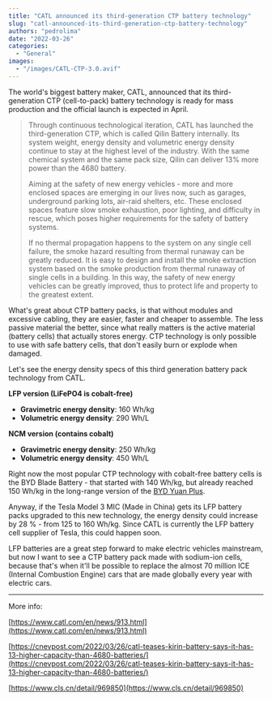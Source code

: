 ```yaml
---
title: "CATL announced its third-generation CTP battery technology"
slug: "catl-announced-its-third-generation-ctp-battery-technology"
authors: "pedrolima"
date: "2022-03-26"
categories:
  - "General"
images:
  - "/images/CATL-CTP-3.0.avif"
---
```


The world's biggest battery maker, CATL, announced that its third-generation CTP (cell-to-pack) battery technology is ready for mass production and the official launch is expected in April.

> Through continuous technological iteration, CATL has launched the third-generation CTP, which is called Qilin Battery internally. Its system weight, energy density and volumetric energy density continue to stay at the highest level of the industry. With the same chemical system and the same pack size, Qilin can deliver 13% more power than the 4680 battery.
> 
> Aiming at the safety of new energy vehicles - more and more enclosed spaces are emerging in our lives now, such as garages, underground parking lots, air-raid shelters, etc. These enclosed spaces feature slow smoke exhaustion, poor lighting, and difficulty in rescue, which poses higher requirements for the safety of battery systems.
> 
> If no thermal propagation happens to the system on any single cell failure, the smoke hazard resulting from thermal runaway can be greatly reduced. It is easy to design and install the smoke extraction system based on the smoke production from thermal runaway of single cells in a building. In this way, the safety of new energy vehicles can be greatly improved, thus to protect life and property to the greatest extent.

What's great about CTP battery packs, is that without modules and excessive cabling, they are easier, faster and cheaper to assemble. The less passive material the better, since what really matters is the active material (battery cells) that actually stores energy. CTP technology is only possible to use with safe battery cells, that don't easily burn or explode when damaged.

Let's see the energy density specs of this third generation battery pack technology from CATL.

**LFP version (LiFePO4 is cobalt-free)**

- **Gravimetric energy density**: 160 Wh/kg
- **Volumetric energy density**: 290 Wh/L

**NCM version (contains cobalt)**

- **Gravimetric energy density**: 250 Wh/kg
- **Volumetric energy density**: 450 Wh/L

Right now the most popular CTP technology with cobalt-free battery cells is the BYD Blade Battery - that started with 140 Wh/kg, but already reached 150 Wh/kg in the long-range version of the [BYD Yuan Plus](/2021/08/17/byd-yuan-plus-is-almost-ready-for-launch/).

Anyway, if the Tesla Model 3 MIC (Made in China) gets its LFP battery packs upgraded to this new technology, the energy density could increase by 28 % - from 125 to 160 Wh/kg. Since CATL is currently the LFP battery cell supplier of Tesla, this could happen soon.

LFP batteries are a great step forward to make electric vehicles mainstream, but now I want to see a CTP battery pack made with sodium-ion cells, because that's when it'll be possible to replace the almost 70 million ICE (Internal Combustion Engine) cars that are made globally every year with electric cars.

---

More info:

[https://www.catl.com/en/news/913.html](https://www.catl.com/en/news/913.html)

[https://cnevpost.com/2022/03/26/catl-teases-kirin-battery-says-it-has-13-higher-capacity-than-4680-batteries/](https://cnevpost.com/2022/03/26/catl-teases-kirin-battery-says-it-has-13-higher-capacity-than-4680-batteries/)

[https://www.cls.cn/detail/969850](https://www.cls.cn/detail/969850)
